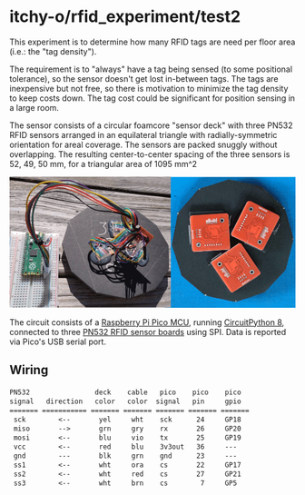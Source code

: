 # itchy-o/rfid_experiment/test2

This experiment is to determine how many RFID tags are need per floor area
(i.e.: the "tag density").

The requirement is to "always" have a tag being sensed (to some positional tolerance),
so the sensor doesn't get lost in-between tags.
The tags are inexpensive but not free, so there is motivation to minimize the tag
density to keep costs down.
The tag cost could be significant for position sensing in a large room.

The sensor consists of a circular foamcore "sensor deck" with three PN532 RFID sensors
arranged in an equilateral triangle with radially-symmetric orientation for areal coverage.
The sensors are packed snuggly without overlapping.
The resulting center-to-center spacing of the three sensors is 52, 49, 50 mm, for a
triangular area of 1095 mm^2

![sensor deck](rfidtest2.png)

The circuit consists of a
[Raspberry Pi Pico MCU](https://www.raspberrypi.com/products/raspberry-pi-pico/),
running [CircuitPython 8](https://circuitpython.org/),
connected to three [PN532 RFID sensor boards](https://www.ebay.com/sch/i.html?_nkw=pn532)
using SPI.  Data is reported via Pico's USB serial port.

## Wiring
```
PN532                deck    cable   pico    pico    pico
signal   direction   color   color  signal   pin     gpio
======= =========== ======= ======= ======= ======= =======
 sck        <--       yel     wht    sck      24     GP18
 miso       -->       grn     gry    rx       26     GP20
 mosi       <--       blu     vio    tx       25     GP19
 vcc        <--       red     blu    3v3out   36     ---
 gnd        ---       blk     grn    gnd      23     ---
 ss1        <--       wht     ora    cs       22     GP17
 ss2        <--       wht     red    cs       27     GP21
 ss3        <--       wht     brn    cs        7     GP5
```
